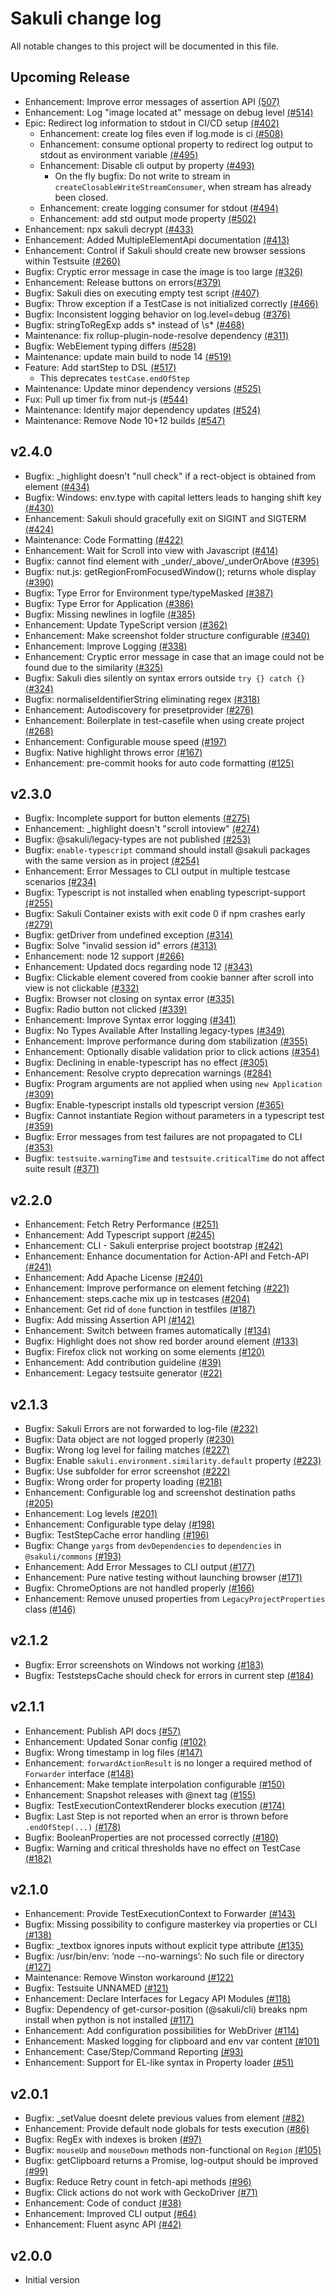 # Sakuli change log

All notable changes to this project will be documented in this file.

## Upcoming Release

- Enhancement: Improve error messages of assertion API [(507)](https://github.com/sakuli/sakuli/issues/507)
- Enhancement: Log "image located at" message on debug level [(#514)](https://github.com/sakuli/sakuli/issues/514)
- Epic: Redirect log information to stdout in CI/CD setup [(#402)](https://github.com/sakuli/sakuli/issues/402)
  - Enhancement: create log files even if log.mode is ci [(#508)](https://github.com/sakuli/sakuli/issues/508)
  - Enhancement: consume optional property to redirect log output to stdout as environment variable [(#495)](https://github.com/sakuli/sakuli/issues/495)
  - Enhancement: Disable cli output by property [(#493)](https://github.com/sakuli/sakuli/issues/493)
    - On the fly bugfix: Do not write to stream in `createClosableWriteStreamConsumer`, when stream has already been closed.
  - Enhancement: create logging consumer for stdout [(#494)](https://github.com/sakuli/sakuli/issues/494)
  - Enhancement: add std output mode property [(#502)](https://github.com/sakuli/sakuli/issues/502)
- Enhancement: npx sakuli decrypt [(#433)](https://github.com/sakuli/sakuli/issues/433)
- Enhancement: Added MultipleElementApi documentation [(#413)](https://github.com/sakuli/sakuli/issues/413)
- Enhancement: Control if Sakuli should create new browser sessions within Testsuite [(#260)](https://github.com/sakuli/sakuli/issues/260)
- Bugfix: Cryptic error message in case the image is too large [(#326)](https://github.com/sakuli/sakuli/issues/326)
- Enhancement: Release buttons on errors[(#379)](https://github.com/sakuli/sakuli/issues/379)
- Bugfix: Sakuli dies on executing empty test script [(#407)](https://github.com/sakuli/sakuli/issues/407)
- Bugfix: Throw exception if a TestCase is not initialized correctly [(#466)](https://github.com/sakuli/sakuli/issues/466)
- Bugfix: Inconsistent logging behavior on log.level=debug [(#376)](https://github.com/sakuli/sakuli/issues/376)
- Bugfix: stringToRegExp adds s* instead of \s* [(#468)](https://github.com/sakuli/sakuli/issues/468)
- Maintenance: fix rollup-plugin-node-resolve dependency [(#311)](https://github.com/sakuli/sakuli/issues/311)
- Bugfix: WebElement typing differs [(#528)](https://github.com/sakuli/sakuli/issues/528)
- Maintenance: update main build to node 14 [(#519)](https://github.com/sakuli/sakuli/issues/519)
- Feature: Add startStep to DSL [(#517)](https://github.com/sakuli/sakuli/issues/517)
  - This deprecates `testCase.endOfStep`
- Maintenance: Update minor dependency versions [(#525)](https://github.com/sakuli/sakuli/issues/525)
- Fux: Pull up timer fix from nut-js [(#544)](https://github.com/sakuli/sakuli/issues/544)
- Maintenance: Identify major dependency updates [(#524)](https://github.com/sakuli/sakuli/issues/524)
- Maintenance: Remove Node 10+12 builds [(#547)](https://github.com/sakuli/sakuli/issues/547)

## v2.4.0

- Bugfix: \_highlight doesn't "null check" if a rect-object is obtained from element [(#434)](https://github.com/sakuli/sakuli/issues/343)
- Bugfix: Windows: env.type with capital letters leads to hanging shift key [(#430)](https://github.com/sakuli/sakuli/issues/430)
- Enhancement: Sakuli should gracefully exit on SIGINT and SIGTERM [(#424)](https://github.com/sakuli/sakuli/issues/424)
- Maintenance: Code Formatting [(#422)](https://github.com/sakuli/sakuli/issues/422)
- Enhancement: Wait for Scroll into view with Javascript [(#414)](https://github.com/sakuli/sakuli/pull/414)
- Bugfix: cannot find element with \_under/\_above/\_underOrAbove [(#395)](https://github.com/sakuli/sakuli/issues/395)
- Bugfix: nut.js: getRegionFromFocusedWindow(); returns whole display [(#390)](https://github.com/sakuli/sakuli/issues/390)
- Bugfix: Type Error for Environment type/typeMasked [(#387)](https://github.com/sakuli/sakuli/issues/387)
- Bugfix: Type Error for Application [(#386)](https://github.com/sakuli/sakuli/issues/386)
- Bugfix: Missing newlines in logfile [(#385)](https://github.com/sakuli/sakuli/issues/385)
- Enhancement: Update TypeScript version [(#362)](https://github.com/sakuli/sakuli/issues/362)
- Enhancement: Make screenshot folder structure configurable [(#340)](https://github.com/sakuli/sakuli/issues/340)
- Enhancement: Improve Logging [(#338)](https://github.com/sakuli/sakuli/issues/338)
- Enhancement: Cryptic error message in case that an image could not be found due to the similarity [(#325)](https://github.com/sakuli/sakuli/issues/325)
- Bugfix: Sakuli dies silently on syntax errors outside `try {} catch {}` [(#324)](https://github.com/sakuli/sakuli/issues/324)
- Bugfix: normaliseIdentifierString eliminating regex [(#318)](https://github.com/sakuli/sakuli/issues/318)
- Enhancement: Autodiscovery for presetprovider [(#276)](https://github.com/sakuli/sakuli/issues/276)
- Enhancement: Boilerplate in test-casefile when using create project [(#268)](https://github.com/sakuli/sakuli/issues/268)
- Enhancement: Configurable mouse speed [(#197)](https://github.com/sakuli/sakuli/issues/197)
- Bugfix: Native highlight throws error [(#167)](https://github.com/sakuli/sakuli/issues/167)
- Enhancement: pre-commit hooks for auto code formatting [(#125)](https://github.com/sakuli/sakuli/issues/125)

## v2.3.0

- Bugfix: Incomplete support for button elements [(#275)](https://github.com/sakuli/sakuli/issues/275)
- Enhancement: \_highlight doesn't "scroll intoview" [(#274)](https://github.com/sakuli/sakuli/issues/274)
- Bugfix: @sakuli/legacy-types are not published [(#253)](https://github.com/sakuli/sakuli/issues/253)
- Bugfix: `enable-typescript` command should install @sakuli packages with the same version as in project [(#254)](https://github.com/sakuli/sakuli/issues/254)
- Enhancement: Error Messages to CLI output in multiple testcase scenarios [(#234)](https://github.com/sakuli/sakuli/issues/234)
- Bugfix: Typescript is not installed when enabling typescript-support [(#255)](https://github.com/sakuli/sakuli/issues/255)
- Bugfix: Sakuli Container exists with exit code 0 if npm crashes early [(#279)](https://github.com/sakuli/sakuli/issues/279)
- Bugfix: getDriver from undefined exception [(#314)](https://github.com/sakuli/sakuli/issues/314)
- Bugfix: Solve "invalid session id" errors [(#313)](https://github.com/sakuli/sakuli/issues/313)
- Enhancement: node 12 support [(#266)](https://github.com/sakuli/sakuli/issues/266)
- Enhancement: Updated docs regarding node 12 [(#343)](https://github.com/sakuli/sakuli/issues/343)
- Bugfix: Clickable element covered from cookie banner after scroll into view is not clickable [(#332)](https://github.com/sakuli/sakuli/issues/332)
- Bugfix: Browser not closing on syntax error [(#335)](https://github.com/sakuli/sakuli/issues/335)
- Bugfix: Radio button not clicked [(#339)](https://github.com/sakuli/sakuli/pull/339)
- Enhancement: Improve Syntax error logging [(#341)](https://github.com/sakuli/sakuli/issues/341)
- Bugfix: No Types Available After Installing legacy-types [(#349)](https://github.com/sakuli/sakuli/issues/349)
- Enhancement: Improve performance during dom stabilization [(#355)](https://github.com/sakuli/sakuli/issues/355)
- Enhancement: Optionally disable validation prior to click actions [(#354)](https://github.com/sakuli/sakuli/issues/354)
- Bugfix: Declining in enable-typescript has no effect [(#305)](https://github.com/sakuli/sakuli/issues/305)
- Enhancement: Resolve crypto deprecation warnings [(#284)](https://github.com/sakuli/sakuli/issues/284)
- Bugfix: Program arguments are not applied when using `new Application` [(#309)](https://github.com/sakuli/sakuli/issues/309)
- Bugfix: Enable-typescript installs old typescript version [(#365)](https://github.com/sakuli/sakuli/issues/365)
- Bugfix: Cannot instantiate Region without parameters in a typescript test [(#359)](https://github.com/sakuli/sakuli/issues/359)
- Bugfix: Error messages from test failures are not propagated to CLI [(#353)](https://github.com/sakuli/sakuli/issues/353)
- Bugfix: `testsuite.warningTime` and `testsuite.criticalTime` do not affect suite result [(#371)](https://github.com/sakuli/sakuli/issues/371)

## v2.2.0

- Enhancement: Fetch Retry Performance [(#251)](https://github.com/sakuli/sakuli/issues/251)
- Enhancement: Add Typescript support [(#245)](https://github.com/sakuli/sakuli/issues/245)
- Enhancement: CLI - Sakuli enterprise project bootstrap [(#242)](https://github.com/sakuli/sakuli/issues/242)
- Enhancement: Enhance documentation for Action-API and Fetch-API [(#241)](https://github.com/sakuli/sakuli/issues/241)
- Enhancement: Add Apache License [(#240)](https://github.com/sakuli/sakuli/issues/240)
- Enhancement: Improve performance on element fetching [(#221)](https://github.com/sakuli/sakuli/issues/221)
- Enhancement: steps.cache mix up in testcases [(#204)](https://github.com/sakuli/sakuli/issues/204)
- Enhancement: Get rid of `done` function in testfiles [(#187)](https://github.com/sakuli/sakuli/issues/187)
- Bugfix: Add missing Assertion API [(#142)](https://github.com/sakuli/sakuli/issues/142)
- Enhancement: Switch between frames automatically [(#134)](https://github.com/sakuli/sakuli/issues/134)
- Bugfix: Highlight does not show red border around element [(#133)](https://github.com/sakuli/sakuli/issues/133)
- Bugfix: Firefox click not working on some elements [(#120)](https://github.com/sakuli/sakuli/issues/120)
- Enhancement: Add contribution guideline [(#39)](https://github.com/sakuli/sakuli/issues/39)
- Enhancement: Legacy testsuite generator [(#22)](https://github.com/sakuli/sakuli/issues/22)

## v2.1.3

- Bugfix: Sakuli Errors are not forwarded to log-file [(#232)](https://github.com/sakuli/sakuli/issues/232)
- Bugfix: Data object are not logged properly [(#230)](https://github.com/sakuli/sakuli/issues/230)
- Bugfix: Wrong log level for failing matches [(#227)](https://github.com/sakuli/sakuli/issues/227)
- Bugfix: Enable `sakuli.environment.similarity.default` property [(#223)](https://github.com/sakuli/sakuli/issues/223)
- Bugfix: Use subfolder for error screenshot [(#222)](https://github.com/sakuli/sakuli/issues/222)
- Bugfix: Wrong order for property loading [(#218)](https://github.com/sakuli/sakuli/issues/218)
- Enhancement: Configurable log and screenshot destination paths [(#205)](https://github.com/sakuli/sakuli/issues/205)
- Enhancement: Log levels [(#201)](https://github.com/sakuli/sakuli/issues/201)
- Enhancement: Configurable type delay [(#198)](https://github.com/sakuli/sakuli/issues/198)
- Bugfix: TestStepCache error handling [(#196)](https://github.com/sakuli/sakuli/issues/196)
- Bugfix: Change `yargs` from `devDependencies` to `dependencies` in `@sakuli/commons` [(#193)](https://github.com/sakuli/sakuli/issues/193)
- Enhancement: Add Error Messages to CLI output [(#177)](https://github.com/sakuli/sakuli/issues/177)
- Enhancement: Pure native testing without launching browser [(#171)](https://github.com/sakuli/sakuli/issues/171)
- Bugfix: ChromeOptions are not handled properly [(#166)](https://github.com/sakuli/sakuli/issues/166)
- Enhancement: Remove unused properties from `LegacyProjectProperties` class [(#146)](https://github.com/sakuli/sakuli/issues/146)

## v2.1.2

- Bugfix: Error screenshots on Windows not working [(#183)](https://github.com/sakuli/sakuli/issues/183)
- Bugfix: TeststepsCache should check for errors in current step [(#184)](https://github.com/sakuli/sakuli/issues/184)

## v2.1.1

- Enhancement: Publish API docs [(#57)](https://github.com/sakuli/sakuli/issues/57)
- Enhancement: Updated Sonar config [(#102)](https://github.com/sakuli/sakuli/issues/102)
- Bugfix: Wrong timestamp in log files [(#147)](https://github.com/sakuli/sakuli/issues/147)
- Enhancement: `forwardActionResult` is no longer a required method of `Forwarder` interface [(#148)](https://github.com/sakuli/sakuli/issues/148)
- Enhancement: Make template interpolation configurable [(#150)](https://github.com/sakuli/sakuli/issues/150)
- Enhancement: Snapshot releases with @next tag [(#155)](https://github.com/sakuli/sakuli/issues/155)
- Bugfix: TestExecutionContextRenderer blocks execution [(#174)](https://github.com/sakuli/sakuli/issues/174)
- Bugfix: Last Step is not reported when an error is thrown before `.endOfStep(...)` [(#178)](https://github.com/sakuli/sakuli/issues/178)
- Bugfix: BooleanProperties are not processed correctly [(#180)](https://github.com/sakuli/sakuli/issues/180)
- Bugfix: Warning and critical thresholds have no effect on TestCase [(#182)](https://github.com/sakuli/sakuli/issues/182)

## v2.1.0

- Enhancement: Provide TestExecutionContext to Forwarder [(#143)](https://github.com/sakuli/sakuli/issues/143)
- Bugfix: Missing possibility to configure masterkey via properties or CLI [(#138)](https://github.com/sakuli/sakuli/issues/138)
- Bugfix: \_textbox ignores inputs without explicit type attribute [(#135)](https://github.com/sakuli/sakuli/issues/135)
- Bugfix: /usr/bin/env: ‘node --no-warnings’: No such file or directory [(#127)](https://github.com/sakuli/sakuli/issues/127)
- Maintenance: Remove Winston workaround [(#122)](https://github.com/sakuli/sakuli/issues/122)
- Bugfix: Testsuite UNNAMED [(#121)](https://github.com/sakuli/sakuli/issues/121)
- Enhancement: Declare Interfaces for Legacy API Modules [(#118)](https://github.com/sakuli/sakuli/issues/118)
- Bugfix: Dependency of get-cursor-position (@sakuli/cli) breaks npm install when python is not installed [(#117)](https://github.com/sakuli/sakuli/issues/117)
- Enhancement: Add configuration possibilities for WebDriver [(#114)](https://github.com/sakuli/sakuli/issues/114)
- Enhancement: Masked logging for clipboard and env var content [(#101)](https://github.com/sakuli/sakuli/issues/101)
- Enhancement: Case/Step/Command Reporting [(#93)](https://github.com/sakuli/sakuli/issues/93)
- Enhancement: Support for EL-like syntax in Property loader [(#51)](https://github.com/sakuli/sakuli/issues/51)

## v2.0.1

- Bugfix: \_setValue doesnt delete previous values from element [(#82)](https://github.com/sakuli/sakuli/issues/82)
- Enhancement: Provide default node globals for tests execution [(#86)](https://github.com/sakuli/sakuli/issues/86)
- Bugfix: RegEx with indexes is broken [(#97)](https://github.com/sakuli/sakuli/issues/97)
- Bugfix: `mouseUp` and `mouseDown` methods non-functional on `Region` [(#105)](https://github.com/sakuli/sakuli/issues/105)
- Bugfix: getClipboard returns a Promise, log-output should be improved [(#99)](https://github.com/sakuli/sakuli/issues/99)
- Bugfix: Reduce Retry count in fetch-api methods [(#96)](https://github.com/sakuli/sakuli/issues/96)
- Bugfix: Click actions do not work with GeckoDriver [(#71)](https://github.com/sakuli/sakuli/issues/71)
- Enhancement: Code of conduct [(#38)](https://github.com/sakuli/sakuli/issues/38)
- Enhancement: Improved CLI output [(#64)](https://github.com/sakuli/sakuli/issues/64)
- Enhancement: Fluent async API [(#42)](https://github.com/sakuli/sakuli/issues/42)

## v2.0.0

- Initial version
